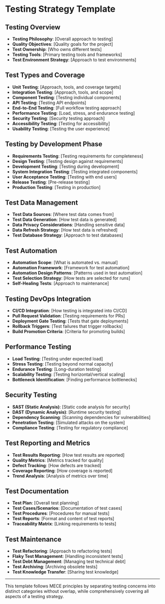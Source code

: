 # Testing Strategy Template

## Testing Overview

- **Testing Philosophy**: [Overall approach to testing]
- **Quality Objectives**: [Quality goals for the project]
- **Test Ownership**: [Who owns different tests]
- **Testing Tools**: [Primary testing tools and frameworks]
- **Test Environment Strategy**: [Approach to test environments]

## Test Types and Coverage

- **Unit Testing**: [Approach, tools, and coverage targets]
- **Integration Testing**: [Approach, tools, and scope]
- **Component Testing**: [Testing individual components]
- **API Testing**: [Testing API endpoints]
- **End-to-End Testing**: [Full workflow testing approach]
- **Performance Testing**: [Load, stress, and endurance testing]
- **Security Testing**: [Security testing approach]
- **Accessibility Testing**: [Testing for accessibility]
- **Usability Testing**: [Testing the user experience]

## Testing by Development Phase

- **Requirements Testing**: [Testing requirements for completeness]
- **Design Testing**: [Testing design against requirements]
- **Development Testing**: [Testing during development]
- **System Integration Testing**: [Testing integrated components]
- **User Acceptance Testing**: [Testing with end users]
- **Release Testing**: [Pre-release testing]
- **Production Testing**: [Testing in production]

## Test Data Management

- **Test Data Sources**: [Where test data comes from]
- **Test Data Generation**: [How test data is generated]
- **Data Privacy Considerations**: [Handling sensitive data]
- **Data Refresh Strategy**: [How test data is refreshed]
- **Test Database Strategy**: [Approach to test databases]

## Test Automation

- **Automation Scope**: [What is automated vs. manual]
- **Automation Framework**: [Framework for test automation]
- **Automation Design Patterns**: [Patterns used in test automation]
- **Test Selection Strategy**: [How tests are selected for runs]
- **Self-Healing Tests**: [Approach to maintenance]

## Testing DevOps Integration

- **CI/CD Integration**: [How testing is integrated into CI/CD]
- **Pull Request Validation**: [Testing requirements for PRs]
- **Deployment Gate Testing**: [Tests that gate deployments]
- **Rollback Triggers**: [Test failures that trigger rollbacks]
- **Build Promotion Criteria**: [Criteria for promoting builds]

## Performance Testing

- **Load Testing**: [Testing under expected load]
- **Stress Testing**: [Testing beyond normal capacity]
- **Endurance Testing**: [Long-duration testing]
- **Scalability Testing**: [Testing horizontal/vertical scaling]
- **Bottleneck Identification**: [Finding performance bottlenecks]

## Security Testing

- **SAST (Static Analysis)**: [Static code analysis for security]
- **DAST (Dynamic Analysis)**: [Runtime security testing]
- **Dependency Scanning**: [Scanning dependencies for vulnerabilities]
- **Penetration Testing**: [Simulated attacks on the system]
- **Compliance Testing**: [Testing for regulatory compliance]

## Test Reporting and Metrics

- **Test Results Reporting**: [How test results are reported]
- **Quality Metrics**: [Metrics tracked for quality]
- **Defect Tracking**: [How defects are tracked]
- **Coverage Reporting**: [How coverage is reported]
- **Trend Analysis**: [Analysis of metrics over time]

## Test Documentation

- **Test Plan**: [Overall test planning]
- **Test Cases/Scenarios**: [Documentation of test cases]
- **Test Procedures**: [Procedures for manual tests]
- **Test Reports**: [Format and content of test reports]
- **Traceability Matrix**: [Linking requirements to tests]

## Test Maintenance

- **Test Refactoring**: [Approach to refactoring tests]
- **Flaky Test Management**: [Handling inconsistent tests]
- **Test Debt Management**: [Managing test technical debt]
- **Test Archiving**: [Archiving obsolete tests]
- **Test Knowledge Transfer**: [Sharing test knowledge]

---

This template follows MECE principles by separating testing concerns into distinct categories without overlap, while comprehensively covering all aspects of a testing strategy.
